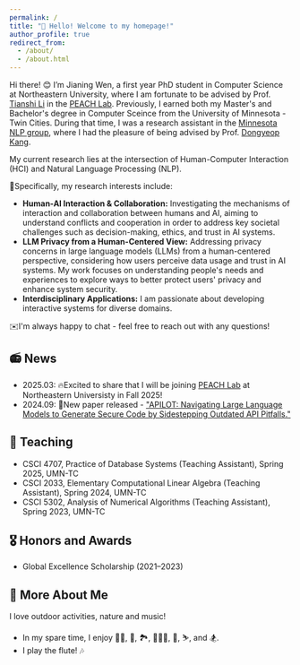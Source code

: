 ```yaml
---
permalink: /
title: "👋 Hello! Welcome to my homepage!"
author_profile: true
redirect_from: 
  - /about/
  - /about.html
---
```


<span class='anchor' id='about-me'></span>

Hi there! 😊 I’m Jianing Wen, a first year PhD student in Computer Science at Northeastern University, where I am fortunate to be advised by Prof. [Tianshi Li](https://tianshili.me/) in the [PEACH Lab](https://peach.codes/). 
Previously, I earned both my Master's and Bachelor's degree in Computer Sceince from the University of Minnesota - Twin Cities. During that time, I was a research assistant in the [Minnesota NLP group](https://minnesotanlp.github.io/), where I had the pleasure of being advised by Prof. [Dongyeop Kang](https://dykang.github.io/). 

My current research lies at the intersection of Human-Computer Interaction (HCI) and Natural Language Processing (NLP).

💭Specifically, my research interests include:

- **Human-AI Interaction & Collaboration:** Investigating the mechanisms of interaction and collaboration between humans and AI, aiming to understand conflicts and cooperation in order to address key societal challenges such as decision-making, ethics, and trust in AI systems.
- **LLM Privacy from a Human-Centered View:** Addressing privacy concerns in large language models (LLMs) from a human-centered perspective, considering how users perceive data usage and trust in AI systems. My work focuses on understanding people's needs and experiences to explore ways to better protect users' privacy and enhance system security.
- **Interdisciplinary Applications:** I am passionate about developing interactive systems for diverse domains.

✉️I'm always happy to chat - feel free to reach out with any questions!

📻 News
------
- 2025.03: 🔥Excited to share that I will be joining [PEACH Lab](https://tianshili.me/lab/) at Northeastern Universisty in Fall 2025!
- 2024.09: 📜New paper released - ["APILOT: Navigating Large Language Models to Generate Secure Code by Sidestepping Outdated API Pitfalls."](https://arxiv.org/abs/2409.16526)


📖 Teaching 
------
- CSCI 4707, Practice of Database Systems (Teaching Assistant), Spring 2025, UMN-TC
- CSCI 2033, Elementary Computational Linear Algebra (Teaching Assistant), Spring 2024, UMN-TC
- CSCI 5302, Analysis of Numerical Algorithms (Teaching Assistant), Spring 2023, UMN-TC


🎖 Honors and Awards
------
- Global Excellence Scholarship (2021–2023)


🌟 More About Me
------
I love outdoor activities, nature and music!
- In my spare time, I enjoy 🏊‍♀️, 🎾, 🏞️, 🚶🏻‍♀️, 🤿, ⛷️, and 🏂. 
- I play the flute! 🎶


<!-- 💻 visitors
------
<div class= "visitor">
  <script type="text/javascript" id="clustrmaps" src="//clustrmaps.com/map_v2.js?d=k6zeREDMHp6zN2DgKcBuNlkoyRbdKcQvmw4htzFN0-o&cl=ffffff&w=a"></script>
</div> -->

